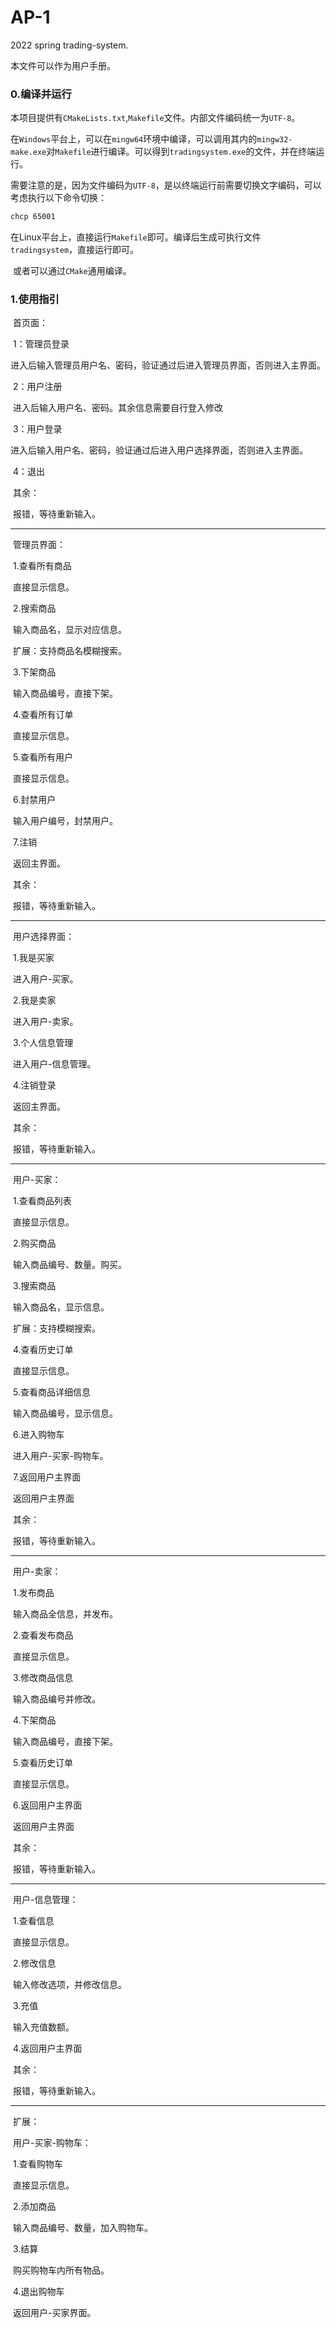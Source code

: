 # AP-1
2022 spring trading-system.

本文件可以作为用户手册。

### 0.编译并运行

​	本项目提供有`CMakeLists.txt`,`Makefile`文件。内部文件编码统一为`UTF-8`。

​	在`Windows`平台上，可以在`mingw64`环境中编译，可以调用其内的`mingw32-make.exe`对`Makefile`进行编译。可以得到`tradingsystem.exe`的文件，并在终端运行。

​	需要注意的是，因为文件编码为`UTF-8`，是以终端运行前需要切换文字编码，可以考虑执行以下命令切换：

```bash
chcp 65001
```

​	在Linux平台上，直接运行`Makefile`即可。编译后生成可执行文件`tradingsystem`，直接运行即可。

​	或者可以通过`CMake`通用编译。

### 1.使用指引

​	首页面：

​	1：管理员登录

​		进入后输入管理员用户名、密码，验证通过后进入管理员界面，否则进入主界面。

​	2：用户注册

​		进入后输入用户名、密码。其余信息需要自行登入修改

​	3：用户登录

​		进入后输入用户名、密码，验证通过后进入用户选择界面，否则进入主界面。

​	4：退出

​	其余：

​		报错，等待重新输入。

---

​	管理员界面：

​	1.查看所有商品

​		直接显示信息。

​	2.搜索商品  

​		输入商品名，显示对应信息。

​		扩展：支持商品名模糊搜索。

​	3.下架商品  

​		输入商品编号，直接下架。

​	4.查看所有订单  

​		直接显示信息。

​	5.查看所有用户  

​		直接显示信息。

​	6.封禁用户  

​		输入用户编号，封禁用户。

​	7.注销

​		返回主界面。

​	其余：

​		报错，等待重新输入。

---

​	用户选择界面：

​	1.我是买家  

​		进入用户-买家。

​	2.我是卖家  

​		进入用户-卖家。

​	3.个人信息管理  

​		进入用户-信息管理。

​	4.注销登录

​		返回主界面。

​	其余：

​		报错，等待重新输入。

---

​	用户-买家：

​	1.查看商品列表  

​		直接显示信息。

​	2.购买商品  

​		输入商品编号、数量。购买。

​	3.搜索商品  

​		输入商品名，显示信息。

​		扩展：支持模糊搜索。

​	4.查看历史订单  

​		直接显示信息。

​	5.查看商品详细信息  

​		输入商品编号，显示信息。

​	6.进入购物车  

​		进入用户-买家-购物车。

​	7.返回用户主界面

​		返回用户主界面

​	其余：

​		报错，等待重新输入。

---

​	用户-卖家：

​	1.发布商品  

​		输入商品全信息，并发布。

​	2.查看发布商品  

​		直接显示信息。

​	3.修改商品信息  

​		输入商品编号并修改。

​	4.下架商品  

​		输入商品编号，直接下架。

​	5.查看历史订单  

​		直接显示信息。

​	6.返回用户主界面

​		返回用户主界面

​	其余：

​		报错，等待重新输入。

---

​	用户-信息管理：

​	1.查看信息  

​		直接显示信息。

​	2.修改信息  

​		输入修改选项，并修改信息。

​	3.充值  

​		输入充值数额。

​	4.返回用户主界面

​	其余：

​		报错，等待重新输入。

---

​	扩展：

​	用户-买家-购物车：

​	1.查看购物车  

​		直接显示信息。

​	2.添加商品  

​		输入商品编号、数量，加入购物车。

​	3.结算  

​		购买购物车内所有物品。

​	4.退出购物车

​		返回用户-买家界面。
